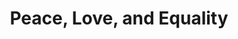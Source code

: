 ---
pid: llp352
title: Peace, Love, and Equality
location_transcription: Franklin Square
coordinates: "[-75.150934704563, 39.955749859238]"
zipcode: '19147'
gen_neighborhood: South Philadelphia
neighborhood: Queen Village,Bella Vista,Pennsport,Italian Market
outside_phl: 
age: '11'
age_range: 6-13
instagram: 
image_file_name: llp_352.jpg
proposal_transcription: I believe that equality is very important - that is why I
  created this monument.
topic: Inequality,Violence,Love
topic_summary: 0, 0, 0
type: Sculpture Statue
keywords_other: Peace, peace fingers
credit: Maya Kowal
image_labels: 
twitter: 
facebook: 
permalink: "/monuments/llp352/"
layout: item-page
---